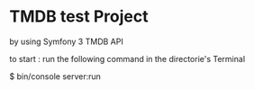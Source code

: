 TMDB test Project
============

by using Symfony 3
TMDB API 

to start : run the following command in the directorie's Terminal

$  bin/console server:run
